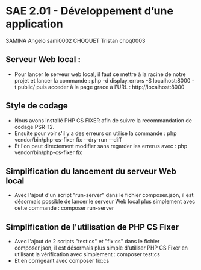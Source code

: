 # SAE 2.01 - Développement d’une application

SAMINA Angelo sami0002
CHOQUET Tristan choq0003

## Serveur Web local :
* Pour lancer le serveur web local, il faut ce mettre à la racine de notre projet et lancer la commande : php -d display_errors -S localhost:8000 -t public/
  puis acceder à la page grace à l'URL : http://localhost:8000

## Style de codage
* Nous avons installé PHP CS FIXER afin de suivre la recommandation de codage PSR-12.
* Ensuite pour voir s'il y a des erreurs on utilise la commande : 
        php vendor/bin/php-cs-fixer fix --dry-run --diff
* Et l'on peut directement modifier sans regarder les errerus avec : 
        php vendor/bin/php-cs-fixer fix

## Simplification du lancement du serveur Web local
* Avec l'ajout d'un script "run-server" dans le fichier composer.json, il est 
  désormais possible de lancer le serveur Web local plus simplement avec cette commande :
        composer run-server

## Simplification de l'utilisation de PHP CS Fixer
* Avec l'ajout de 2 scripts "test:cs" et "fix:cs" dans le fichier composer.json, il est désormais
  plus simple d'utiliser PHP CS Fixer en utilisant la vérification avec simplement :
        composer test:cs 
* Et en corrigeant avec 
        composer fix:cs